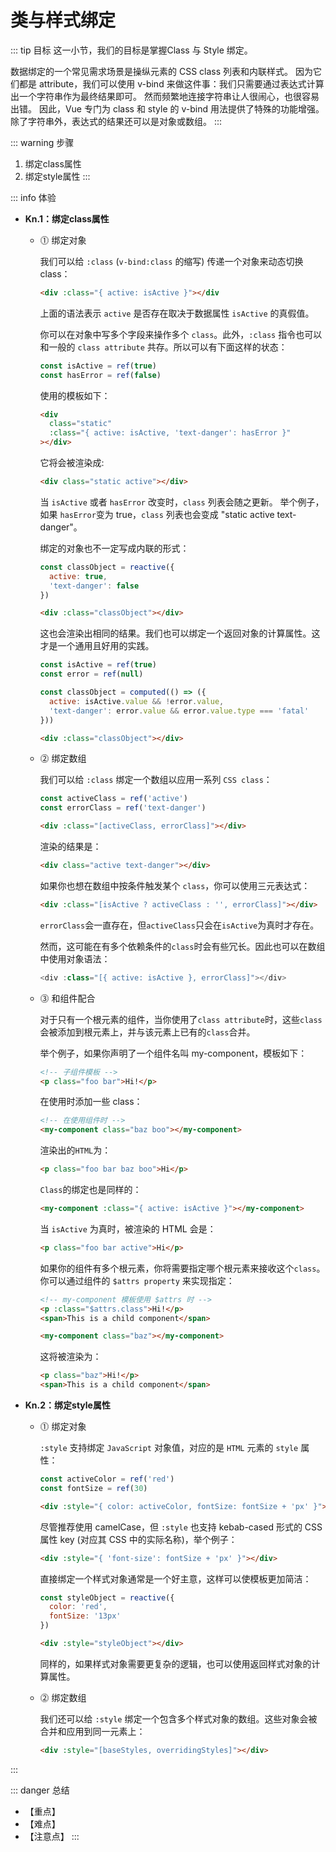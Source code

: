 # 类与样式绑定

::: tip 目标
这一小节，我们的目标是掌握Class 与 Style 绑定。

数据绑定的一个常见需求场景是操纵元素的 CSS class 列表和内联样式。
因为它们都是 attribute，我们可以使用 v-bind 来做这件事：我们只需要通过表达式计算出一个字符串作为最终结果即可。
然而频繁地连接字符串让人很闹心，也很容易出错。
因此，Vue 专门为 class 和 style 的 v-bind 用法提供了特殊的功能增强。
除了字符串外，表达式的结果还可以是对象或数组。
:::

::: warning 步骤

1. 绑定class属性
2. 绑定style属性
:::

::: info 体验

* **Kn.1：绑定class属性**
  * ⓵ 绑定对象

    我们可以给 `:class` (`v-bind:class` 的缩写) 传递一个对象来动态切换 class：

    ```html
    <div :class="{ active: isActive }"></div
    ```

    上面的语法表示 `active` 是否存在取决于数据属性 `isActive` 的真假值。

    你可以在对象中写多个字段来操作多个 `class`。此外，`:class` 指令也可以和一般的 `class attribute` 共存。所以可以有下面这样的状态：

    ```js
    const isActive = ref(true)
    const hasError = ref(false)
    ```

    使用的模板如下：

    ```html
    <div
      class="static"
      :class="{ active: isActive, 'text-danger': hasError }"
    ></div>
    ```

    它将会被渲染成:

    ```html
    <div class="static active"></div>
    ```

    当 `isActive` 或者 `hasError` 改变时，`class` 列表会随之更新。
    举个例子，如果 `hasError`变为 true，`class` 列表也会变成 "static active text-danger"。

    绑定的对象也不一定写成内联的形式：

    ```js
    const classObject = reactive({
      active: true,
      'text-danger': false
    })
    ```

    ```html
    <div :class="classObject"></div>
    ```

    这也会渲染出相同的结果。我们也可以绑定一个返回对象的计算属性。这才是一个通用且好用的实践。

    ```js
    const isActive = ref(true)
    const error = ref(null)

    const classObject = computed(() => ({
      active: isActive.value && !error.value,
      'text-danger': error.value && error.value.type === 'fatal'
    }))
    ```

    ```html
    <div :class="classObject"></div>
    ```

  * ⓶ 绑定数组

    我们可以给 `:class` 绑定一个数组以应用一系列 `CSS class`：

    ```js
    const activeClass = ref('active')
    const errorClass = ref('text-danger')
    ```

    ```html
    <div :class="[activeClass, errorClass]"></div>
    ```

    渲染的结果是：

    ```html
    <div class="active text-danger"></div>
    ```

    如果你也想在数组中按条件触发某个 `class`，你可以使用三元表达式：

    ```html
    <div :class="[isActive ? activeClass : '', errorClass]"></div>
    ```

    `errorClass`会一直存在，但`activeClass`只会在`isActive`为真时才存在。

    然而，这可能在有多个依赖条件的`class`时会有些冗长。因此也可以在数组中使用对象语法：

    ```js
    <div :class="[{ active: isActive }, errorClass]"></div>
    ```

  * ⓷ 和组件配合

    对于只有一个根元素的组件，当你使用了`class attribute`时，这些`class`会被添加到根元素上，并与该元素上已有的`class`合并。

    举个例子，如果你声明了一个组件名叫 my-component，模板如下：

    ```html
    <!-- 子组件模板 -->
    <p class="foo bar">Hi!</p>
    ```

    在使用时添加一些 class：

    ```html
    <!-- 在使用组件时 -->
    <my-component class="baz boo"></my-component>
    ```

    渲染出的`HTML`为：

    ```html
    <p class="foo bar baz boo">Hi</p>
    ```

    `Class`的绑定也是同样的：

    ```html
    <my-component :class="{ active: isActive }"></my-component>
    ```

    当 `isActive` 为真时，被渲染的 HTML 会是：

    ```html
    <p class="foo bar active">Hi</p>
    ```

    如果你的组件有多个根元素，你将需要指定哪个根元素来接收这个`class`。你可以通过组件的 `$attrs property` 来实现指定：

    ```html
    <!-- my-component 模板使用 $attrs 时 -->
    <p :class="$attrs.class">Hi!</p>
    <span>This is a child component</span>
    ```

    ```html
    <my-component class="baz"></my-component>
    ```

    这将被渲染为：

    ```html
    <p class="baz">Hi!</p>
    <span>This is a child component</span>
    ```

* **Kn.2：绑定style属性**
  * ⓵ 绑定对象

    `:style` 支持绑定 `JavaScript` 对象值，对应的是 `HTML` 元素的 `style` 属性：

    ```js
    const activeColor = ref('red')
    const fontSize = ref(30)
    ```

    ```html
    <div :style="{ color: activeColor, fontSize: fontSize + 'px' }"></div>
    ```

    尽管推荐使用 camelCase，但 `:style` 也支持 kebab-cased 形式的 CSS 属性 key (对应其 CSS 中的实际名称)，举个例子：

    ```html
    <div :style="{ 'font-size': fontSize + 'px' }"></div>
    ```

    直接绑定一个样式对象通常是一个好主意，这样可以使模板更加简洁：

    ```js
    const styleObject = reactive({
      color: 'red',
      fontSize: '13px'
    })
    ```

    ```html
    <div :style="styleObject"></div>
    ```

    同样的，如果样式对象需要更复杂的逻辑，也可以使用返回样式对象的计算属性。

  * ⓶ 绑定数组

    我们还可以给 `:style` 绑定一个包含多个样式对象的数组。这些对象会被合并和应用到同一元素上：

    ```html
    <div :style="[baseStyles, overridingStyles]"></div>
    ```

:::

::: danger 总结

* 【重点】
* 【难点】
* 【注意点】
:::
